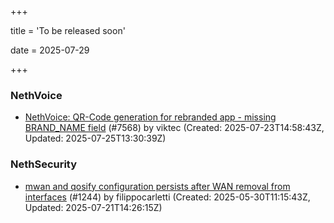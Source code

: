 +++

title = 'To be released soon'

date = 2025-07-29

+++

### NethVoice

- [NethVoice: QR-Code generation for rebranded app - missing BRAND_NAME field](https://github.com/NethServer/dev/issues/7568) (#7568) by viktec (Created: 2025-07-23T14:58:43Z, Updated: 2025-07-25T13:30:39Z)

### NethSecurity

- [mwan and qosify configuration persists after WAN removal from interfaces](https://github.com/NethServer/nethsecurity/issues/1244) (#1244) by filippocarletti (Created: 2025-05-30T11:15:43Z, Updated: 2025-07-21T14:26:15Z)

